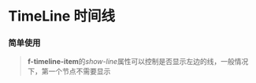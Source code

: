 # TimeLine 时间线

### 简单使用

<demo path="./TimeLineDemo1.vue"></demo>

> **f-timeline-item**的*show-line*属性可以控制是否显示左边的线，一般情况下，第一个节点不需要显示

<!-- <demo path="./TimeLineDemo2.vue"></demo> -->